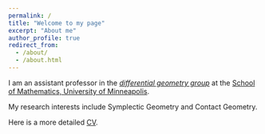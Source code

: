 ```yaml
---
permalink: /
title: "Welcome to my page"
excerpt: "About me"
author_profile: true
redirect_from: 
  - /about/
  - /about.html
---
```


I am an assistant professor in the [*differential geometry group*](https://cse.umn.edu/math/differential-geometry) at the [School of Mathematics, University of Minneapolis](https://cse.umn.edu/math).

My research interests include Symplectic Geometry and Contact Geometry.

Here is a more detailed [CV]().
